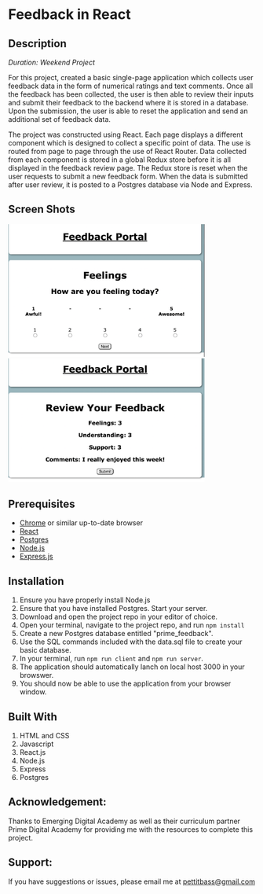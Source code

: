 # Feedback in React

## Description

_Duration: Weekend Project_

For this project, created a basic single-page application which collects user feedback data in the form of numerical ratings and text comments. Once all the feedback has been collected, the user is then able to review their inputs and submit their feedback to the backend where it is stored in a database. Upon the submission, the user is able to reset the application and send an additional set of feedback data.

The project was constructed using React. Each page displays a different component which is designed to collect a specific point of data. The use is routed from page to page through the use of React Router. Data collected from each component is stored in a global Redux store before it is all displayed in the feedback review page. The Redux store is reset when the user requests to submit a new feedback form. When the data is submitted after user review, it is posted to a Postgres database via Node and Express. 

## Screen Shots

<img src="./images.readme/Feedback1.png" width="400">
<img src="./images.readme/Feedback2.png" width="400">

## Prerequisites

- [Chrome](https://www.google.com/chrome/dr/download/?brand=JJTC&gclid=Cj0KCQjwjvaYBhDlARIsAO8PkE3wJ0J7XPPrHwfdNBjXlHb-UyqQu9PlEV-TwtIusPtTw_jggRyNY0MaAm3IEALw_wcB&gclsrc=aw.ds) or similar up-to-date browser
- [React](https://reactjs.org/)
- [Postgres](https://www.postgresql.org/download/)
- [Node.js](https://nodejs.org/en/)
- [Express.js](https://expressjs.com/en/starter/installing.html)

## Installation
1. Ensure you have properly install Node.js
2. Ensure that you have installed Postgres. Start your server.
3. Download and open the project repo in your editor of choice.
4. Open your terminal, navigate to the project repo, and run `npm install`
5. Create a new Postgres database entitled "prime_feedback".
6. Use the SQL commands included with the data.sql file to create your basic database.
4. In your terminal, run `npm run client` and `npm run server`.
5. The application should automatically lanch on local host 3000 in your browswer.
6. You should now be able to use the application from your browser window.

## Built With

1. HTML and CSS
2. Javascript
3. React.js
4. Node.js
5. Express
6. Postgres

## Acknowledgement:
Thanks to Emerging Digital Academy as well as their curriculum partner Prime Digital Academy for providing me with the resources to complete this project.

## Support:
If you have suggestions or issues, please email me at pettitbass@gmail.com


